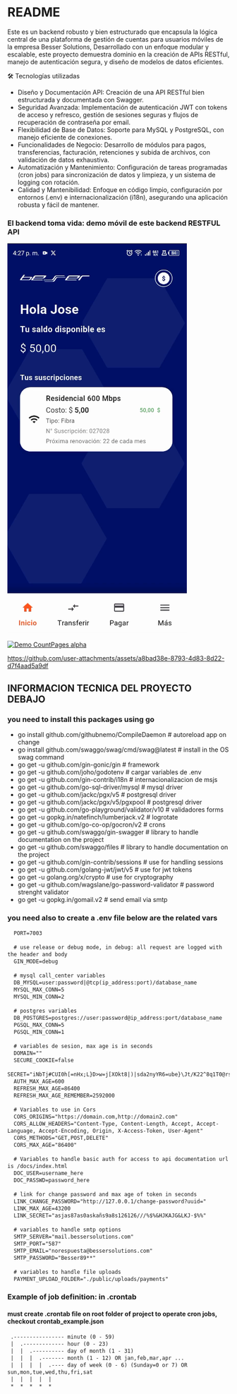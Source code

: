 # README #

Este es un backend robusto y bien estructurado que encapsula la lógica central de una plataforma de gestión de cuentas para usuarios móviles de la empresa Besser Solutions, Desarrollado con un enfoque modular y escalable, este proyecto demuestra dominio en la creación de APIs RESTful, manejo de autenticación segura, y diseño de modelos de datos eficientes.

🛠 Tecnologías utilizadas

* Diseño y Documentación API: Creación de una API RESTful bien estructurada y documentada con Swagger.
* Seguridad Avanzada: Implementación de autenticación JWT con tokens de acceso y refresco, gestión de sesiones seguras y flujos de recuperación de contraseña por email.
* Flexibilidad de Base de Datos: Soporte para MySQL y PostgreSQL, con manejo eficiente de conexiones.
* Funcionalidades de Negocio: Desarrollo de módulos para pagos, transferencias, facturación, retenciones y subida de archivos, con validación de datos exhaustiva.
* Automatización y Mantenimiento: Configuración de tareas programadas (cron jobs) para sincronización de datos y limpieza, y un sistema de logging con rotación.
* Calidad y Mantenibilidad: Enfoque en código limpio, configuración por entornos (.env) e internacionalización (i18n), asegurando una aplicación robusta y fácil de mantener.


### El backend toma vida: demo móvil de este backend RESTFUL API

[![Ver demo](micuenta_frontend_demo.png)](micuenta_frontend_demo.mp4)

[![Demo CountPages alpha](https://share.gifyoutube.com/KzB6Gb.gif)](https://www.youtube.com/watch?v=ek1j272iAmc)

https://github.com/user-attachments/assets/a8bad38e-8793-4d83-8d22-d7f4aad5a9df


## INFORMACION TECNICA DEL PROYECTO DEBAJO

### you need to install this packages using go ###
* go install github.com/githubnemo/CompileDaemon      # autoreload app on change
* go install github.com/swaggo/swag/cmd/swag@latest   # install in the OS swag command
* go get -u github.com/gin-gonic/gin                  # framework
* go get -u github.com/joho/godotenv                  # cargar variables de .env
* go get -u github.com/gin-contrib/i18n               # internacionalizacion de msjs
* go get -u github.com/go-sql-driver/mysql            # mysql driver
* go get -u github.com/jackc/pgx/v5                   # postgresql driver
* go get -u github.com/jackc/pgx/v5/pgxpool           # postgresql driver
* go get -u github.com/go-playground/validator/v10    # validadores forms
* go get -u gopkg.in/natefinch/lumberjack.v2          # logrotate
* go get -u github.com/go-co-op/gocron/v2             # crons
* go get -u github.com/swaggo/gin-swagger             # library to handle documentation on the project
* go get -u github.com/swaggo/files                   # library to handle  documentation on the project
* go get -u github.com/gin-contrib/sessions           # use for handling sessions
* go get -u github.com/golang-jwt/jwt/v5              # use for jwt tokens
* go get -u golang.org/x/crypto                       # use for cryptography
* go get -u github.com/wagslane/go-password-validator # password strenght validator
* go get -u gopkg.in/gomail.v2                        # send email via smtp

### you need also to create a .env file below are the related vars ### 

```
  PORT=7003
  
  # use release or debug mode, in debug: all request are logged with the header and body
  GIN_MODE=debug

  # mysql call_center variables
  DB_MYSQL=user:password|@tcp(ip_address:port)/database_name
  MYSQL_MAX_CONN=5
  MYSQL_MIN_CONN=2

  # postgres variables
  DB_POSTGRES=postgres://user:password@ip_address:port/database_name
  PGSQL_MAX_CONN=5
  PGSQL_MIN_CONN=1

  # variables de sesion, max age is in seconds
  DOMAIN=""
  SECURE_COOKIE=false
  SECRET="iNbTj#CUI0h[=nHx;L}D>w=j[XOkt8|)|sda2nyYR6=ube}\Jt/K22^8q1T0@rsO"
  AUTH_MAX_AGE=600
  REFRESH_MAX_AGE=86400
  REFRESH_MAX_AGE_REMEMBER=2592000

  # Variables to use in Cors
  CORS_ORIGINS="https://domain.com,http://domain2.com"
  CORS_ALLOW_HEADERS="Content-Type, Content-Length, Accept, Accept-Language, Accept-Encoding, Origin, X-Access-Token, User-Agent"
  CORS_METHODS="GET,POST,DELETE"
  CORS_MAX_AGE="86400"

  # Variables to handle basic auth for access to api documentation url is /docs/index.html
  DOC_USER=username_here
  DOC_PASSWD=password_here

  # link for change password and max age of token in seconds
  LINK_CHANGE_PASSWORD="http://127.0.0.1/change-password?uuid="
  LINK_MAX_AGE=43200
  LINK_SECRET="asjas87as0askañs9a8s126126///%$%&HJKAJG&LKJ·$%%"

  # variables to handle smtp options
  SMTP_SERVER="mail.bessersolutions.com"
  SMTP_PORT="587"
  SMTP_EMAIL="norespuesta@bessersolutions.com"
  SMTP_PASSWORD="Besser89**"

  # variables to handle file uploads
  PAYMENT_UPLOAD_FOLDER="./public/uploads/payments"

```

### Example of job definition: in .crontab ###
#### must create .crontab file on root folder of project to operate cron jobs, checkout crontab_example.json ####
```
 .---------------- minute (0 - 59)
 |  .------------- hour (0 - 23)
 |  |  .---------- day of month (1 - 31)
 |  |  |  .------- month (1 - 12) OR jan,feb,mar,apr ...
 |  |  |  |  .---- day of week (0 - 6) (Sunday=0 or 7) OR sun,mon,tue,wed,thu,fri,sat
 |  |  |  |  |
 *  *  *  *  * 
```
